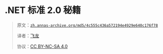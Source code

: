 # .NET 标准 2.0 秘籍

> 原文：[`zh.annas-archive.org/md5/4c555c436a572194e4929e640c176f78`](https://zh.annas-archive.org/md5/4c555c436a572194e4929e640c176f78)
> 
> 译者：[飞龙](https://github.com/wizardforcel)
> 
> 协议：[CC BY-NC-SA 4.0](http://creativecommons.org/licenses/by-nc-sa/4.0/)